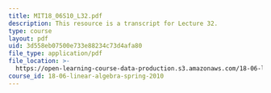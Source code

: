```yaml
---
title: MIT18_06S10_L32.pdf
description: This resource is a transcript for Lecture 32.
type: course
layout: pdf
uid: 3d558eb07500e733e88234c73d4afa80
file_type: application/pdf
file_location: >-
  https://open-learning-course-data-production.s3.amazonaws.com/18-06-linear-algebra-spring-2010/3d558eb07500e733e88234c73d4afa80_MIT18_06S10_L32.pdf
course_id: 18-06-linear-algebra-spring-2010
---
```

